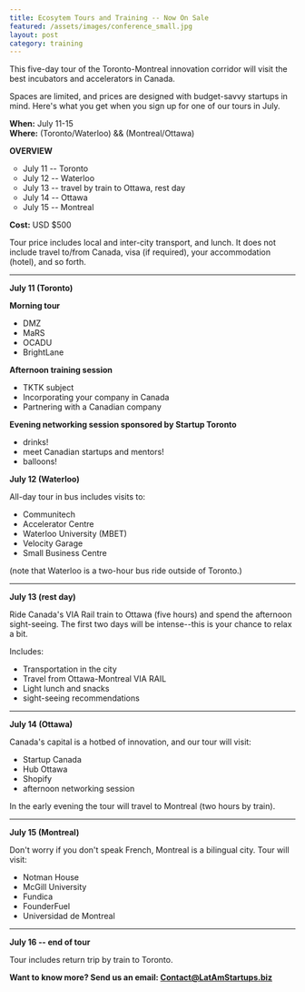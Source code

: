 ```yaml
---
title: Ecosytem Tours and Training -- Now On Sale
featured: /assets/images/conference_small.jpg
layout: post
category: training
---
```


<p>
This five-day tour of the Toronto-Montreal innovation corridor will visit the best incubators and accelerators in Canada.
</p>
<p>
Spaces are limited, and prices are designed with budget-savvy startups in mind. Here's what you get when you sign up for one of our tours in July.
</p>
<!--more-->
<p>
<strong>When:</strong> July 11-15
<br />
<strong>Where:</strong> (Toronto/Waterloo) && (Montreal/Ottawa)
</p>
<p>
<!--
<a href="https://www.eventbrite.ca/e/scaling-up-to-north-america-ecosystem-tour-and-training-sessions-for-startups-ready-to-scale-tickets-20703093510?ref=ebtnebtckt" target="_blank"><img src="https://www.eventbrite.ca/custombutton?eid=20703093510" alt="Eventbrite - Scaling up to North America  Ecosystem tour and training sessions for startups ready to scale" /></a>
-->
</p>
<p>
<strong>OVERVIEW</strong>
</p>
<ul type="circle">
	<li>July 11 -- Toronto</li>
	<li>July 12 -- Waterloo</li>
	<li>July 13 -- travel by train to Ottawa, rest day</li>
	<li>July 14 -- Ottawa</li>
	<li>July 15 -- Montreal</li>
</ul>

<p>
<strong>Cost:</strong> USD $500
</p>
<p>
Tour price includes local and inter-city transport, and lunch. It does not include travel to/from Canada, visa (if required), your accommodation (hotel), and so forth.
</p>

<hr>

<p>
<strong>July 11 (Toronto)</strong>
</p>

<p>
<strong>Morning tour</strong>
</p>
<ul>
	<li>DMZ</li>
	<li>MaRS</li>
	<li>OCADU</li>
	<li>BrightLane</li>
</ul>

<p>
<strong>Afternoon training session</strong>
</p>
<ul>
	<li>TKTK subject</li>
	<li>Incorporating your company in Canada</li>
	<li>Partnering with a Canadian company</li>
</ul>

<strong>Evening networking session sponsored by Startup Toronto</strong>
<ul>
	<li>drinks!</li>
	<li>meet Canadian startups and mentors!</li>
	<li>balloons!</li>
</ul>


<strong>July 12 (Waterloo)</strong>

All-day tour in bus includes visits to:
* Communitech
* Accelerator Centre
* Waterloo University (MBET)
* Velocity Garage
* Small Business Centre

(note that Waterloo is a two-hour bus ride outside of Toronto.)

<hr>

<strong>July 13 (rest day)</strong>

Ride Canada's VIA Rail train to Ottawa (five hours) and spend the afternoon sight-seeing.
The first two days will be intense--this is your chance to relax a bit.

Includes:
* Transportation in the city
* Travel from Ottawa-Montreal VIA RAIL
* Light lunch and snacks
* sight-seeing recommendations

<hr>

<strong>
July 14 (Ottawa)
</strong>


Canada's capital is a hotbed of innovation, and our tour will visit:
* Startup Canada
* Hub Ottawa
* Shopify
* afternoon networking session

In the early evening the tour will travel to Montreal (two hours by train).

<hr>

<strong>
July 15 (Montreal)
</strong>

Don't worry if you don't speak French, Montreal is a bilingual city.
Tour will visit:
* Notman House
* McGill University
* Fundica
* FounderFuel
* Universidad de Montreal

<hr>

<strong>
July 16 -- end of tour
</strong>

Tour includes return trip by train to Toronto.


<strong>
Want to know more? Send us an email: <a href="mailto:Contact@LatAmStartups.biz">Contact@LatAmStartups.biz</a>
</strong>
<p>
<!--
<a href="https://www.eventbrite.ca/e/scaling-up-to-north-america-ecosystem-tour-and-training-sessions-for-startups-ready-to-scale-tickets-20703093510?ref=ebtnebtckt" target="_blank"><img src="https://www.eventbrite.ca/custombutton?eid=20703093510" alt="Eventbrite - Scaling up to North America  Ecosystem tour and training sessions for startups ready to scale" /></a>
-->
</p>
